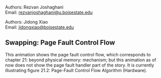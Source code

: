 Authors: Rezvan Joshaghani   
Email: rezvanjoshaghani@u.boisestate.edu

Authors: Jidong Xiao  
Email: jidongxiao@boisestate.edu
## Swapping: Page Fault Control Flow
This animation shows the page fault control flow, which corresponds to chapter 21: beyond physical memory: mechanism; but this animation as of now does not show the page fault handler part of the story. It is currently illustrating figure 21.2: Page-Fault Control Flow Algorithm (Hardware).
